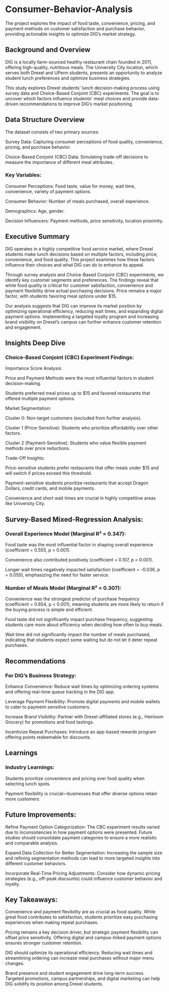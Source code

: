 # Consumer-Behavior-Analysis
The project explores the impact of food taste, convenience, pricing, and payment methods on customer satisfaction and purchase behavior, providing actionable insights to optimize DIG’s market strategy.

## Background and Overview
DIG is a locally farm-sourced healthy restaurant chain founded in 2011, offering high-quality, nutritious meals. The University City location, which serves both Drexel and UPenn students, presents an opportunity to analyze student lunch preferences and optimize business strategies.

This study explores Drexel students’ lunch decision-making process using survey data and Choice-Based Conjoint (CBC) experiments. The goal is to uncover which factors influence students' meal choices and provide data-driven recommendations to improve DIG’s market positioning.

## Data Structure Overview
The dataset consists of two primary sources:

Survey Data: Capturing consumer perceptions of food quality, convenience, pricing, and purchase behavior.

Choice-Based Conjoint (CBC) Data: Simulating trade-off decisions to measure the importance of different meal attributes.

### Key Variables:
Consumer Perceptions: Food taste, value for money, wait time, convenience, variety of payment options.

Consumer Behavior: Number of meals purchased, overall experience.

Demographics: Age, gender.

Decision Influencers: Payment methods, price sensitivity, location proximity.

## Executive Summary
DIG operates in a highly competitive food service market, where Drexel students make lunch decisions based on multiple factors, including price, convenience, and food quality. This project examines how these factors influence their choices and what DIG can do to enhance its appeal.

Through survey analysis and Choice-Based Conjoint (CBC) experiments, we identify key customer segments and preferences. The findings reveal that while food quality is critical for customer satisfaction, convenience and payment flexibility drive actual purchasing decisions. Price remains a major factor, with students favoring meal options under $15.

Our analysis suggests that DIG can improve its market position by optimizing operational efficiency, reducing wait times, and expanding digital payment options. Implementing a targeted loyalty program and increasing brand visibility on Drexel’s campus can further enhance customer retention and engagement.

## Insights Deep Dive
### Choice-Based Conjoint (CBC) Experiment Findings:
Importance Score Analysis:

Price and Payment Methods were the most influential factors in student decision-making.

Students preferred meal prices up to $15 and favored restaurants that offered multiple payment options.

Market Segmentation:

Cluster 0: Non-target customers (excluded from further analysis).

Cluster 1 (Price-Sensitive): Students who prioritize affordability over other factors.

Cluster 2 (Payment-Sensitive): Students who value flexible payment methods over price reductions.

Trade-Off Insights:

Price-sensitive students prefer restaurants that offer meals under $15 and will switch if prices exceed this threshold.

Payment-sensitive students prioritize restaurants that accept Dragon Dollars, credit cards, and mobile payments.

Convenience and short wait times are crucial in highly competitive areas like University City.

## Survey-Based Mixed-Regression Analysis:
### Overall Experience Model (Marginal R² = 0.347):
Food taste was the most influential factor in shaping overall experience (coefficient = 0.555, p < 0.001).

Convenience also contributed positively (coefficient = 0.107, p < 0.001).

Longer wait times negatively impacted satisfaction (coefficient = -0.036, p = 0.055), emphasizing the need for faster service.

### Number of Meals Model (Marginal R² = 0.307):

Convenience was the strongest predictor of purchase frequency (coefficient = 0.654, p < 0.001), meaning students are more likely to return if the buying process is simple and efficient.

Food taste did not significantly impact purchase frequency, suggesting students care more about efficiency when deciding how often to buy meals.

Wait time did not significantly impact the number of meals purchased, indicating that students expect some waiting but do not let it deter repeat purchases.

## Recommendations
### For DIG’s Business Strategy:

Enhance Convenience: Reduce wait times by optimizing ordering systems and offering real-time queue tracking in the DIG app.

Leverage Payment Flexibility: Promote digital payments and mobile wallets to cater to payment-sensitive customers.

Increase Brand Visibility: Partner with Drexel-affiliated stores (e.g., Heirloom Grocery) for promotions and food tastings.

Incentivize Repeat Purchases: Introduce an app-based rewards program offering points redeemable for discounts.

## Learnings
### Industry Learnings:
Students prioritize convenience and pricing over food quality when selecting lunch spots.

Payment flexibility is crucial—businesses that offer diverse options retain more customers.

## Future Improvements:
Refine Payment Option Categorization: The CBC experiment results varied due to inconsistencies in how payment options were presented. Future studies should consolidate payment categories to ensure a more realistic and comparable analysis.

Expand Data Collection for Better Segmentation: Increasing the sample size and refining segmentation methods can lead to more targeted insights into different customer behaviors.

Incorporate Real-Time Pricing Adjustments: Consider how dynamic pricing strategies (e.g., off-peak discounts) could influence customer behavior and loyalty.

## Key Takeaways:
Convenience and payment flexibility are as crucial as food quality. While great food contributes to satisfaction, students prioritize easy purchasing experiences when making repeat purchases.

Pricing remains a key decision driver, but strategic payment flexibility can offset price sensitivity. Offering digital and campus-linked payment options ensures stronger customer retention.

DIG should optimize its operational efficiency. Reducing wait times and streamlining ordering can increase meal purchases without major menu changes.

Brand presence and student engagement drive long-term success. Targeted promotions, campus partnerships, and digital marketing can help DIG solidify its position among Drexel students.

